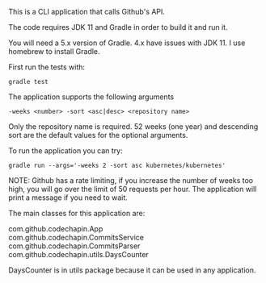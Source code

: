 This is a CLI application that calls Github's API.

The code requires JDK 11 and Gradle in order to build it and run it.

You will need a 5.x version of Gradle. 4.x have issues with JDK 11. I use homebrew to install Gradle.

First run the tests with:

```
gradle test
```

The application supports the following arguments
```
-weeks <number> -sort <asc|desc> <repository name>
```

Only the repository name is required. 52 weeks (one year) and descending sort are the default values for the optional arguments.

To run the application you can try:
```
gradle run --args='-weeks 2 -sort asc kubernetes/kubernetes'
```

NOTE: Github has a rate limiting, if you increase the number of weeks too high,
you will go over the limit of 50 requests per hour. The application will print a message
if you need to wait.

The main classes for this application are:

com.github.codechapin.App <br />
com.github.codechapin.CommitsService <br />
com.github.codechapin.CommitsParser <br />
com.github.codechapin.utils.DaysCounter <br />

DaysCounter is in utils package because it can be used in any application.




